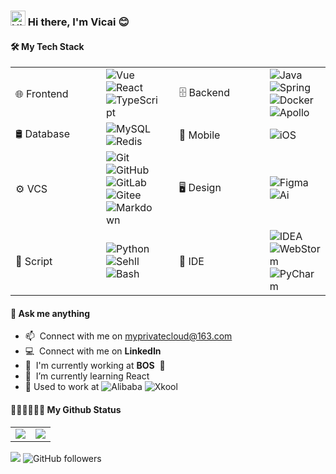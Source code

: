 ### <img src='https://qpluspicture.oss-cn-beijing.aliyuncs.com/6LjjQA/Hi.gif' alt='Hi' width="24"/> Hi there, I'm Vicai 😊
#### 🛠 My Tech Stack
<table width="100%">
<!-- 第1行 -->
<tr>
<!-- 第1行，第1列 -->
<td valign="mid" width="129px">
🌐  Frontend
</td>
<!-- 第1行，第2列 -->
<td valign="mid">
<img alt="Vue" src="https://img.shields.io/badge/-Vue-4FC08D?style=flat-square&logo=Vue.js&logoColor=white" />
<img alt="React" src="https://img.shields.io/badge/-React-45b8d8?style=flat-square&logo=react&logoColor=white" />
<img alt="TypeScript" src="https://img.shields.io/badge/-TypeScript-007ACC?style=flat-square&logo=typescript&logoColor=white" />
</td>
<!-- 第1行，第3列 -->
<td valign="mid">

</td>
<!-- 第1行，第4列 -->
<td valign="mid" width="129px">
🗄  Backend
</td>
<!-- 第1行，第5列 -->
<td valign="mid">
<img alt="Java" src="https://img.shields.io/badge/-Java-FC8019?style=flat-square&logo=coffeeScript&logoColor=white" />
<img alt="Spring" src="https://img.shields.io/badge/-Spring-6DB33F?style=flat-square&logo=Spring&logoColor=white" />
<img alt="Docker" src="https://img.shields.io/badge/-Docker-2496ED?style=flat-square&logo=Docker&logoColor=white" />
<img alt="Apollo" src="https://img.shields.io/badge/-Apollo%20GraphQL-311C87?style=flat-square&logo=apollo-graphql&logoColor=white" />
</td>
<!-- 第2行 -->
</tr>
<tr>
<!-- 第2行，第1列 -->
<td valign="mid">
🛢  Database
</td>
<!-- 第2行，第2列 -->
<td valign="mid">
<img alt="MySQL" src="https://img.shields.io/badge/-MySQL-368CCB?style=flat-square&logo=MySQL&logoColor=white" />
<img alt="Redis" src="https://img.shields.io/badge/-Redis-DC382D?style=flat-square&logo=Redis&logoColor=white" />
</td>
<!-- 第2行，第3列 -->
<td valign="mid">

</td>
<!-- 第2行，第4列 -->
<td valign="mid">
📱  Mobile
</td>
<!-- 第2行，第5列 -->
<td valign="mid">
<img alt="iOS" src="https://img.shields.io/badge/-iOS-000000?style=flat-square&logo=Apple&logoColor=white" />
</td>

</tr>
<!-- 第3行 -->
</tr>
<tr>
<!-- 第3行，第1列 -->
<td valign="mid">
⚙️  VCS
</td>
<!-- 第3行，第2列 -->
<td valign="mid">
<img alt="Git" src="https://img.shields.io/badge/-Git-F05032?style=flat-square&logo=Git&logoColor=white" />
<img alt="GitHub" src="https://img.shields.io/badge/-GitHub-181717?style=flat-square&logo=GitHub&logoColor=white" />
<img alt="GitLab" src="https://img.shields.io/badge/-GitLab-FC6D26?style=flat-square&logo=GitLab&logoColor=white" />
<img alt="Gitee" src="https://img.shields.io/badge/-Gitee-C71D23?style=flat-square&logo=Gitee&logoColor=white" />
<img alt="Markdown" src="https://img.shields.io/badge/-Markdown-000000?style=flat-square&logo=Markdown&logoColor=white" />
</td>
<!-- 第3行，第3列 -->
<td valign="mid">

</td>
<!-- 第3行，第4列 -->
<td valign="mid">
🖥  Design
</td>
<!-- 第3行，第5列 -->
<td valign="mid">
<img alt="Figma" src="https://img.shields.io/badge/-Figma-F24E1E?style=flat-square&logo=Figma&logoColor=white" />
<img alt="Ai" src="https://img.shields.io/badge/-Ai-FF9A00?style=flat-square&logo=Adobe Illustrator&logoColor=white" />
</td>

</tr>
<!-- 第4行 -->
</tr>
<tr>
<!-- 第4行，第1列 -->
<td valign="mid">
📍 Script
</td>
<!-- 第4行，第2列 -->
<td valign="mid">
<img alt="Python" src="https://img.shields.io/badge/-Python-3776AB?style=flat-square&logo=Python&logoColor=white" />
<img alt="Sehll" src="https://img.shields.io/badge/-Sehll-5391FE?style=flat-square&logo=PowerShell&logoColor=white" />
<img alt="Bash" src="https://img.shields.io/badge/-Bash-4EAA25?style=flat-square&logo=GNU Bash&logoColor=white" />
</td>
<!-- 第4行，第3列 -->
<td valign="mid">

</td>
<!-- 第4行，第4列 -->
<td valign="mid">
🔧  IDE
</td>
<!-- 第4行，第5列 -->
<td valign="mid">
<img alt="IDEA" src="https://img.shields.io/badge/-IDEA-FF2271?style=flat-square&logo=IntelliJ IDEA&logoColor=white" />
<img alt="WebStorm" src="https://img.shields.io/badge/-WebStorm-0B9FF6?style=flat-square&logo=WebStorm&logoColor=white" />
<img alt="PyCharm" src="https://img.shields.io/badge/-PyCharm-21D789?style=flat-square&logo=PyCharm&logoColor=white" />
</td>

</tr>
</table> 

#### 💬 Ask me anything

- :mailbox: &nbsp;Connect with me on myprivatecloud@163.com
- :computer: &nbsp;Connect with me on **LinkedIn**
- :office: &nbsp;I'm currently working at **BOS** &nbsp;🏦
- :seedling: &nbsp;I’m currently learning React
- 💼 Used to work at <img alt="Alibaba" src="https://img.shields.io/badge/-Alibaba-FF6A00?style=flat-square&logo=Alibaba.com&logoColor=white" /> <img alt="Xkool" src="https://img.shields.io/badge/-Xkool.ai-8C00FF?style=flat-square&logo=Xkool&logoColor=white" />

#### 🧑🏻‍💻👩🏻‍💻 My Github Status

<table width="100%">
<tr>
<td valign="middle" align="center" width="50%">

<img src="https://github-readme-stats.vercel.app/api/top-langs/?username=uiCloud&layout=compact" />

</td>
<td valign="middle" align="center" width="50%">

<img src="https://github-readme-stats.vercel.app/api?username=uiCloud&show_icons=true&theme=tokyonight&count_private=true" />

</td>
</tr>

</table>

<img
  src="https://komarev.com/ghpvc/?username=uiCloud&label=Profile+Viewers&color=green" 
/>
<img 
  alt="GitHub followers" 
  src="https://img.shields.io/github/followers/uiCloud?color=green&logo=github"
/>



